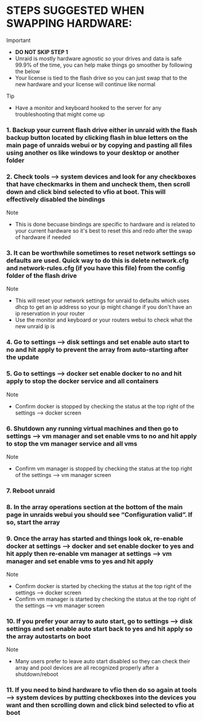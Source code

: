 # STEPS SUGGESTED WHEN SWAPPING HARDWARE:
> [!IMPORTANT]
> - **DO NOT SKIP STEP 1**
> - Unraid is mostly hardware agnostic so your drives and data is safe 99.9% of the time, you can help make things go smoother by following the below
> - Your license is tied to the flash drive so you can just swap that to the new hardware and your license will continue like normal

> [!TIP]
> - Have a monitor and keyboard hooked to the server for any troubleshooting that might come up
### 1. Backup your current flash drive either in unraid with the flash backup button located by clicking flash in blue letters on the main page of unraids webui or by copying and pasting all files using another os like windows to your desktop or another folder
### 2. Check tools —> system devices and look for any checkboxes that have checkmarks in them and uncheck them, then scroll down and click bind selected to vfio at boot. This will effectively disabled the bindings
  > [!NOTE]
  > - This is done becuase bindings are specific to hardware and is related to your current hardware so it's best to reset this and redo after the swap of hardware if needed
### 3. It can be worthwhile sometimes to reset network settings so defaults are used. Quick way to do this is delete network.cfg and network-rules.cfg (if you have this file) from the config folder of the flash drive
  > [!NOTE]
  > - This will reset your network settings for unraid to defaults which uses dhcp to get an ip address so your ip might change if you don't have an ip reservation in your router
  > - Use the monitor and keyboard or your routers webui to check what the new unraid ip is
### 4. Go to settings —> disk settings and set enable auto start to no and hit apply to prevent the array from auto-starting after the update
### 5. Go to settings —> docker set enable docker to no and hit apply to stop the docker service and all containers
  > [!NOTE]
  > - Confirm docker is stopped by checking the status at the top right of the settings —> docker screen
### 6. Shutdown any running virtual machines and then go to settings —> vm manager and set enable vms to no and hit apply to stop the vm manager service and all vms
  > [!NOTE]
  > - Confirm vm manager is stopped by checking the status at the top right of the settings —> vm manager screen
### 7. Reboot unraid
### 8. In the array operations section at the bottom of the main page in unraids webui you should see “Configuration valid”. If so, start the array
### 9. Once the array has started and things look ok, re-enable docker at settings —> docker and set enable docker to yes and hit apply then re-enable vm manager at settings —> vm manager and set enable vms to yes and hit apply
  > [!NOTE]
  > - Confirm docker is started by checking the status at the top right of the settings —> docker screen
  > - Confirm vm manager is started by checking the status at the top right of the settings —> vm manager screen
### 10. If you prefer your array to auto start, go to settings —> disk settings and set enable auto start back to yes and hit apply so the array autostarts on boot
  > [!NOTE]
  > - Many users prefer to leave auto start disabled so they can check their array and pool devices are all recognized properly after a shutdown/reboot
### 11. If you need to bind hardware to vfio then do so again at tools —> system devices by putting checkboxes into the devices you want and then scrolling down and click bind selected to vfio at boot